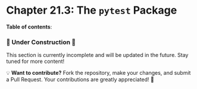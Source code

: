 # Chapter 21.3: The `pytest` Package

**Table of contents**:

### 🚧 Under Construction 🚧
This section is currently incomplete and will be updated in the future. Stay tuned for more content!

💡 **Want to contribute?**
Fork the repository, make your changes, and submit a Pull Request. Your contributions are greatly appreciated! 🙌
